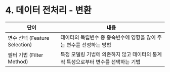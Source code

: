 # 4. 데이터 전처리 - 변환

| 단어                          | 내용                                                         |
| ----------------------------- | ------------------------------------------------------------ |
| 변수 선택 (Feature Selection) | 데이터의 독립변수 중 종속변수에 영향을 많이 주는 변수를 선정하는 방법 |
| 필터 기법 (Filter Method)     | 특정 모델링 기법에 의존하지 않고 데이터의 통계적 특성으로부터 변수를 선택하는 기법 |



